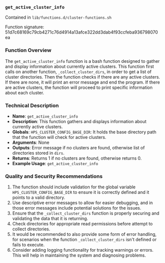 ### `get_active_cluster_info`

Contained in `lib/functions.d/cluster-functions.sh`

Function signature: 51d7c68169c79cb4271c76d4914a13afce322dd3dab4f93ccfeba936798070ea

### Function Overview

The `get_active_cluster_info` function is a bash function designed to gather and display information about currently active clusters. This function first calls on another function, `_collect_cluster_dirs`, in order to get a list of cluster directories. Then the function checks if there are any active clusters. If there are none, it will print an error message and end the program. If there are active clusters, the function will proceed to print specific information about each cluster.

### Technical Description

- **Name**: `get_active_cluster_info`
- **Description**: This function gathers and displays information about currently active clusters. 
- **Globals**: `HPS_CLUSTER_CONFIG_BASE_DIR`: It holds the base directory path that the function will check for active clusters.
- **Arguments**: None
- **Outputs**: Error message if no clusters are found, otherwise list of directories stored in `dirs`.
- **Returns**: Returns 1 if no clusters are found, otherwise returns 0.
- **Example Usage**: `get_active_cluster_info`

### Quality and Security Recommendations

1. The function should include validation for the global variable `HPS_CLUSTER_CONFIG_BASE_DIR` to ensure it is correctly defined and it points to a valid directory.
2. Use descriptive error messages to allow for easier debugging, and in those error messages include potential solutions for the issues.
3. Ensure that the `_collect_cluster_dirs` function is properly securing and validating the data that it is returning.
4. Check directories for appropriate read permissions before attempt to collect directories.
5. It would be recommended to also provide some form of error handling, for scenarios when the function `_collect_cluster_dirs` isn't defined or fails to execute.
6. Consider adding logging functionality for tracking warnings or errors. This will help in maintaining the system and diagnosing problems.

